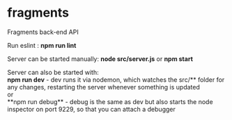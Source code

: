 # fragments

Fragments back-end API

Run eslint : **npm run lint**

Server can be started manually: **node src/server.js** or **npm start**

Server can also be started with:</br>
**npm run dev** - dev runs it via nodemon, which watches the src/** folder for any changes, restarting the server whenever something is updated </br>
or</br>
**npm run debug\*\* - debug is the same as dev but also starts the node inspector on port 9229, so that you can attach a debugger</br>

